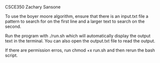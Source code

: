 CSCE350 Zachary Sansone

To use the boyer moore algorithm, ensure that there is an input.txt file a pattern to search for on the first line and a larger text to search on the second. 

Run the program with ./run.sh which will automatically display the output text in the terminal. You can also open the output.txt file to read the output.

If there are permission erros, run chmod +x run.sh and then rerun the bash script. 

